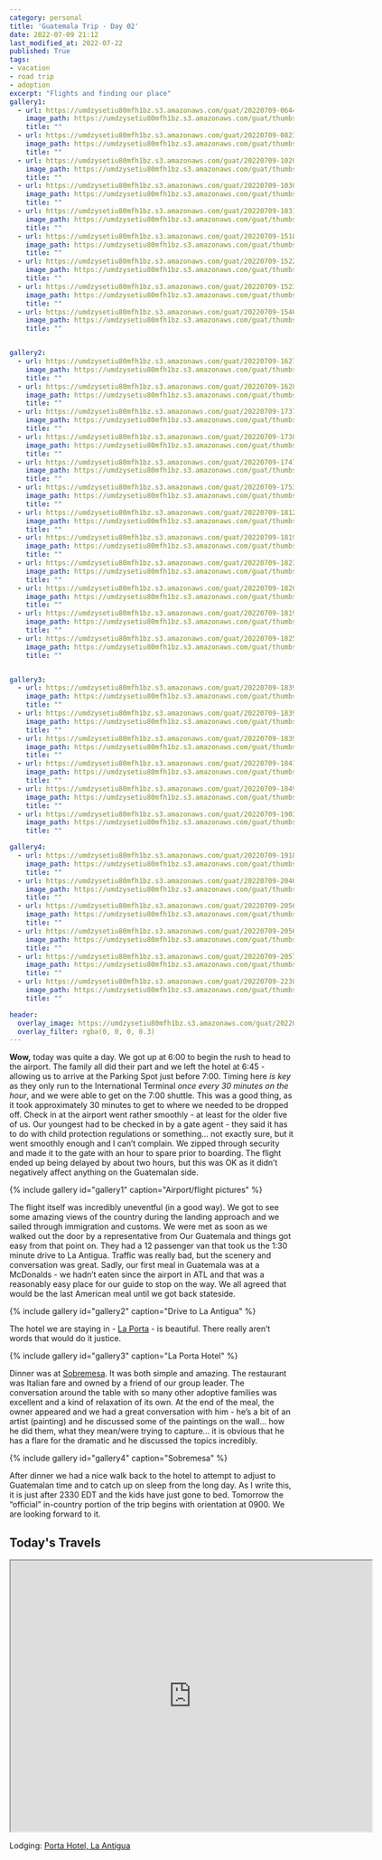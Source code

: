 ```yaml
---
category: personal
title: 'Guatemala Trip - Day 02'
date: 2022-07-09 21:12
last_modified_at: 2022-07-22
published: True
tags:
- vacation
- road trip
- adoption
excerpt: "Flights and finding our place"
gallery1:
  - url: https://umdzysetiu80mfh1bz.s3.amazonaws.com/guat/20220709-064433.jpg
    image_path: https://umdzysetiu80mfh1bz.s3.amazonaws.com/guat/thumbs/20220709-064433.gif
    title: ""
  - url: https://umdzysetiu80mfh1bz.s3.amazonaws.com/guat/20220709-082326.jpg
    image_path: https://umdzysetiu80mfh1bz.s3.amazonaws.com/guat/thumbs/20220709-082326.gif
    title: ""
  - url: https://umdzysetiu80mfh1bz.s3.amazonaws.com/guat/20220709-102009.jpg
    image_path: https://umdzysetiu80mfh1bz.s3.amazonaws.com/guat/thumbs/20220709-102009.gif
    title: ""
  - url: https://umdzysetiu80mfh1bz.s3.amazonaws.com/guat/20220709-103056.jpg
    image_path: https://umdzysetiu80mfh1bz.s3.amazonaws.com/guat/thumbs/20220709-103056.gif
    title: ""
  - url: https://umdzysetiu80mfh1bz.s3.amazonaws.com/guat/20220709-103122.jpg
    image_path: https://umdzysetiu80mfh1bz.s3.amazonaws.com/guat/thumbs/20220709-103122.gif
    title: ""
  - url: https://umdzysetiu80mfh1bz.s3.amazonaws.com/guat/20220709-151818.jpg
    image_path: https://umdzysetiu80mfh1bz.s3.amazonaws.com/guat/thumbs/20220709-151818.gif
    title: ""
  - url: https://umdzysetiu80mfh1bz.s3.amazonaws.com/guat/20220709-152228.jpg
    image_path: https://umdzysetiu80mfh1bz.s3.amazonaws.com/guat/thumbs/20220709-152228.gif
    title: ""
  - url: https://umdzysetiu80mfh1bz.s3.amazonaws.com/guat/20220709-152340.jpg
    image_path: https://umdzysetiu80mfh1bz.s3.amazonaws.com/guat/thumbs/20220709-152340.gif
    title: ""
  - url: https://umdzysetiu80mfh1bz.s3.amazonaws.com/guat/20220709-154034.jpg
    image_path: https://umdzysetiu80mfh1bz.s3.amazonaws.com/guat/thumbs/20220709-154034.gif
    title: ""


gallery2:
  - url: https://umdzysetiu80mfh1bz.s3.amazonaws.com/guat/20220709-162759.jpg
    image_path: https://umdzysetiu80mfh1bz.s3.amazonaws.com/guat/thumbs/20220709-162759.gif
    title: ""
  - url: https://umdzysetiu80mfh1bz.s3.amazonaws.com/guat/20220709-162819.jpg
    image_path: https://umdzysetiu80mfh1bz.s3.amazonaws.com/guat/thumbs/20220709-162819.gif
    title: ""
  - url: https://umdzysetiu80mfh1bz.s3.amazonaws.com/guat/20220709-173752.jpg
    image_path: https://umdzysetiu80mfh1bz.s3.amazonaws.com/guat/thumbs/20220709-173752.gif
    title: ""
  - url: https://umdzysetiu80mfh1bz.s3.amazonaws.com/guat/20220709-173807.jpg
    image_path: https://umdzysetiu80mfh1bz.s3.amazonaws.com/guat/thumbs/20220709-173807.gif
    title: ""
  - url: https://umdzysetiu80mfh1bz.s3.amazonaws.com/guat/20220709-174757.jpg
    image_path: https://umdzysetiu80mfh1bz.s3.amazonaws.com/guat/thumbs/20220709-174757.gif
    title: ""
  - url: https://umdzysetiu80mfh1bz.s3.amazonaws.com/guat/20220709-175352.jpg
    image_path: https://umdzysetiu80mfh1bz.s3.amazonaws.com/guat/thumbs/20220709-175352.gif
    title: ""
  - url: https://umdzysetiu80mfh1bz.s3.amazonaws.com/guat/20220709-181217.jpg
    image_path: https://umdzysetiu80mfh1bz.s3.amazonaws.com/guat/thumbs/20220709-181217.gif
    title: ""
  - url: https://umdzysetiu80mfh1bz.s3.amazonaws.com/guat/20220709-181915.jpg
    image_path: https://umdzysetiu80mfh1bz.s3.amazonaws.com/guat/thumbs/20220709-181915.gif
    title: ""
  - url: https://umdzysetiu80mfh1bz.s3.amazonaws.com/guat/20220709-182347.jpg
    image_path: https://umdzysetiu80mfh1bz.s3.amazonaws.com/guat/thumbs/20220709-182347.gif
    title: ""    
  - url: https://umdzysetiu80mfh1bz.s3.amazonaws.com/guat/20220709-182034.jpg
    image_path: https://umdzysetiu80mfh1bz.s3.amazonaws.com/guat/thumbs/20220709-182034.gif
    title: ""
  - url: https://umdzysetiu80mfh1bz.s3.amazonaws.com/guat/20220709-181913.jpg
    image_path: https://umdzysetiu80mfh1bz.s3.amazonaws.com/guat/thumbs/20220709-181913.gif
    title: ""
  - url: https://umdzysetiu80mfh1bz.s3.amazonaws.com/guat/20220709-182524.jpg
    image_path: https://umdzysetiu80mfh1bz.s3.amazonaws.com/guat/thumbs/20220709-182524.gif
    title: ""


gallery3:
  - url: https://umdzysetiu80mfh1bz.s3.amazonaws.com/guat/20220709-183943.jpg
    image_path: https://umdzysetiu80mfh1bz.s3.amazonaws.com/guat/thumbs/20220709-183943.gif
    title: ""
  - url: https://umdzysetiu80mfh1bz.s3.amazonaws.com/guat/20220709-183935.jpg
    image_path: https://umdzysetiu80mfh1bz.s3.amazonaws.com/guat/thumbs/20220709-183935.gif
    title: ""
  - url: https://umdzysetiu80mfh1bz.s3.amazonaws.com/guat/20220709-183904.jpg
    image_path: https://umdzysetiu80mfh1bz.s3.amazonaws.com/guat/thumbs/20220709-183904.gif
    title: ""
  - url: https://umdzysetiu80mfh1bz.s3.amazonaws.com/guat/20220709-184135.jpg
    image_path: https://umdzysetiu80mfh1bz.s3.amazonaws.com/guat/thumbs/20220709-184135.gif
    title: ""
  - url: https://umdzysetiu80mfh1bz.s3.amazonaws.com/guat/20220709-184909.jpg
    image_path: https://umdzysetiu80mfh1bz.s3.amazonaws.com/guat/thumbs/20220709-184909.gif
    title: ""
  - url: https://umdzysetiu80mfh1bz.s3.amazonaws.com/guat/20220709-190351.jpg
    image_path: https://umdzysetiu80mfh1bz.s3.amazonaws.com/guat/thumbs/20220709-190351.gif
    title: ""

gallery4:
  - url: https://umdzysetiu80mfh1bz.s3.amazonaws.com/guat/20220709-191802.jpg
    image_path: https://umdzysetiu80mfh1bz.s3.amazonaws.com/guat/thumbs/20220709-191802.gif
    title: ""
  - url: https://umdzysetiu80mfh1bz.s3.amazonaws.com/guat/20220709-204055.jpg
    image_path: https://umdzysetiu80mfh1bz.s3.amazonaws.com/guat/thumbs/20220709-204055.gif
    title: ""
  - url: https://umdzysetiu80mfh1bz.s3.amazonaws.com/guat/20220709-205639.jpg
    image_path: https://umdzysetiu80mfh1bz.s3.amazonaws.com/guat/thumbs/20220709-205639.gif
    title: ""
  - url: https://umdzysetiu80mfh1bz.s3.amazonaws.com/guat/20220709-205647.jpg
    image_path: https://umdzysetiu80mfh1bz.s3.amazonaws.com/guat/thumbs/20220709-205647.gif
    title: ""
  - url: https://umdzysetiu80mfh1bz.s3.amazonaws.com/guat/20220709-205704.jpg
    image_path: https://umdzysetiu80mfh1bz.s3.amazonaws.com/guat/thumbs/20220709-205704.gif
    title: ""
  - url: https://umdzysetiu80mfh1bz.s3.amazonaws.com/guat/20220709-223815.jpg
    image_path: https://umdzysetiu80mfh1bz.s3.amazonaws.com/guat/thumbs/20220709-223815.gif
    title: ""

header:
  overlay_image: https://umdzysetiu80mfh1bz.s3.amazonaws.com/guat/20220709-181217-2500.jpg
  overlay_filter: rgba(0, 0, 0, 0.3)
---
```


**Wow,** today was quite a day. We got up at 6:00 to begin the rush to head to the airport. The family all did their part and we left the hotel at 6:45 - allowing us to arrive at the Parking Spot just before 7:00. Timing here _is key_ as they only run to the International Terminal _once every 30 minutes on the hour_, and we were able to get on the 7:00 shuttle. This was a good thing, as it took approximately 30 minutes to get to where we needed to be dropped off. Check in at the airport went rather smoothly - at least for the older five of us. Our youngest had to be checked in by a gate agent - they said it has to do with child protection regulations or something… not exactly sure, but it went smoothly enough and I can’t complain. We zipped through security and made it to the gate with an hour to spare prior to boarding. The flight ended up being delayed by about two hours, but this was OK as it didn’t negatively affect anything on the Guatemalan side.

{% include gallery id="gallery1" caption="Airport/flight pictures" %}


The flight itself was incredibly uneventful (in a good way). We got to see some amazing views of the country during the landing approach and we sailed through immigration and customs. We were met as soon as we walked out the door by a representative from Our Guatemala and things got easy from that point on. They had a 12 passenger van that took us the 1:30 minute drive to La Antigua. Traffic was really bad, but the scenery and conversation was great. Sadly, our first meal in Guatemala was at a McDonalds - we hadn’t eaten since the airport in ATL and that was a reasonably easy place for our guide to stop on the way. We all agreed that would be the last American meal until we got back stateside.

{% include gallery id="gallery2" caption="Drive to La Antigua" %}

The hotel we are staying in - [La Porta](https://www.portahotelantigua.com/) - is beautiful. There really aren’t words that would do it justice.

{% include gallery id="gallery3" caption="La Porta Hotel" %}

Dinner was at [Sobremesa](https://www.alexferrar.com/). It was both simple and amazing. The restaurant was Italian fare and owned by a friend of our group leader. The conversation around the table with so many other adoptive families was excellent and a kind of relaxation of its own. At the end of the meal, the owner appeared and we had a great conversation with him - he’s a bit of an artist (painting) and he discussed some of the paintings on the wall… how he did them, what they mean/were trying to capture… it is obvious that he has a flare for the dramatic and he discussed the topics incredibly.

{% include gallery id="gallery4" caption="Sobremesa" %}

After dinner we had a nice walk back to the hotel to attempt to adjust to Guatemalan time and to catch up on sleep from the long day. As I write this, it is just after 2330 EDT and the kids have just gone to bed. Tomorrow the “official” in-country portion of the trip begins with orientation at 0900. We are looking forward to it.


## Today's Travels

<iframe src="https://www.google.com/maps/d/u/0/embed?mid=1aDTM04JwA9ZGF813mVn-c-pe-hi2fho&ehbc=2E312F" width="640" height="480"></iframe>

Lodging: [Porta Hotel, La Antigua](https://www.portahotelantigua.com/)

